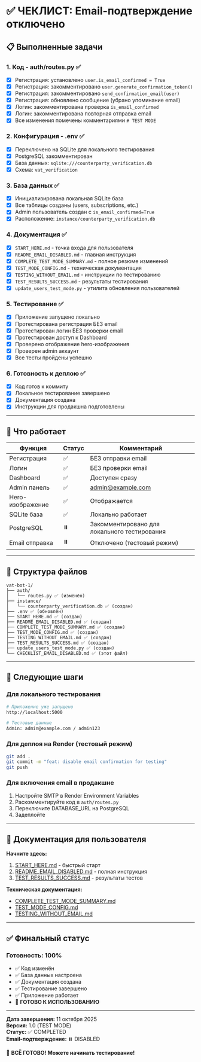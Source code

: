 # ✅ ЧЕКЛИСТ: Email-подтверждение отключено

## 📋 Выполненные задачи

### 1. Код - auth/routes.py ✅
- [x] Регистрация: установлено `user.is_email_confirmed = True`
- [x] Регистрация: закомментировано `user.generate_confirmation_token()`
- [x] Регистрация: закомментировано `send_confirmation_email(user)`
- [x] Регистрация: обновлено сообщение (убрано упоминание email)
- [x] Логин: закомментирована проверка `is_email_confirmed`
- [x] Логин: закомментирована повторная отправка email
- [x] Все изменения помечены комментариями `# TEST MODE`

### 2. Конфигурация - .env ✅
- [x] Переключено на SQLite для локального тестирования
- [x] PostgreSQL закомментирован
- [x] База данных: `sqlite:///counterparty_verification.db`
- [x] Схема: `vat_verification`

### 3. База данных ✅
- [x] Инициализирована локальная SQLite база
- [x] Все таблицы созданы (users, subscriptions, etc.)
- [x] Admin пользователь создан с `is_email_confirmed=True`
- [x] Расположение: `instance/counterparty_verification.db`

### 4. Документация ✅
- [x] `START_HERE.md` - точка входа для пользователя
- [x] `README_EMAIL_DISABLED.md` - главная инструкция
- [x] `COMPLETE_TEST_MODE_SUMMARY.md` - полное резюме изменений
- [x] `TEST_MODE_CONFIG.md` - техническая документация
- [x] `TESTING_WITHOUT_EMAIL.md` - инструкции по тестированию
- [x] `TEST_RESULTS_SUCCESS.md` - результаты тестирования
- [x] `update_users_test_mode.py` - утилита обновления пользователей

### 5. Тестирование ✅
- [x] Приложение запущено локально
- [x] Протестирована регистрация БЕЗ email
- [x] Протестирован логин БЕЗ проверки email
- [x] Протестирован доступ к Dashboard
- [x] Проверено отображение hero-изображения
- [x] Проверен admin аккаунт
- [x] Все тесты пройдены успешно

### 6. Готовность к деплою ✅
- [x] Код готов к коммиту
- [x] Локальное тестирование завершено
- [x] Документация создана
- [x] Инструкции для продакшна подготовлены

---

## 🎯 Что работает

| Функция | Статус | Комментарий |
|---------|--------|-------------|
| Регистрация | ✅ | БЕЗ отправки email |
| Логин | ✅ | БЕЗ проверки email |
| Dashboard | ✅ | Доступен сразу |
| Admin панель | ✅ | admin@example.com |
| Hero-изображение | ✅ | Отображается |
| SQLite база | ✅ | Локально работает |
| PostgreSQL | ⏸️ | Закомментировано для локального тестирования |
| Email отправка | ⏸️ | Отключено (тестовый режим) |

---

## 📁 Структура файлов

```
vat-bot-1/
├── auth/
│   └── routes.py ✅ (изменён)
├── instance/
│   └── counterparty_verification.db ✅ (создан)
├── .env ✅ (обновлён)
├── START_HERE.md ✅ (создан)
├── README_EMAIL_DISABLED.md ✅ (создан)
├── COMPLETE_TEST_MODE_SUMMARY.md ✅ (создан)
├── TEST_MODE_CONFIG.md ✅ (создан)
├── TESTING_WITHOUT_EMAIL.md ✅ (создан)
├── TEST_RESULTS_SUCCESS.md ✅ (создан)
├── update_users_test_mode.py ✅ (создан)
└── CHECKLIST_EMAIL_DISABLED.md ✅ (этот файл)
```

---

## 🚀 Следующие шаги

### Для локального тестирования
```bash
# Приложение уже запущено
http://localhost:5000

# Тестовые данные
Admin: admin@example.com / admin123
```

### Для деплоя на Render (тестовый режим)
```bash
git add .
git commit -m "feat: disable email confirmation for testing"
git push
```

### Для включения email в продакшне
1. Настройте SMTP в Render Environment Variables
2. Раскомментируйте код в `auth/routes.py`
3. Переключите DATABASE_URL на PostgreSQL
4. Задеплойте

---

## 📖 Документация для пользователя

**Начните здесь:**
1. [START_HERE.md](START_HERE.md) - быстрый старт
2. [README_EMAIL_DISABLED.md](README_EMAIL_DISABLED.md) - полная инструкция
3. [TEST_RESULTS_SUCCESS.md](TEST_RESULTS_SUCCESS.md) - результаты тестов

**Техническая документация:**
- [COMPLETE_TEST_MODE_SUMMARY.md](COMPLETE_TEST_MODE_SUMMARY.md)
- [TEST_MODE_CONFIG.md](TEST_MODE_CONFIG.md)
- [TESTING_WITHOUT_EMAIL.md](TESTING_WITHOUT_EMAIL.md)

---

## ✅ Финальный статус

### Готовность: 100%

- ✅ Код изменён
- ✅ База данных настроена
- ✅ Документация создана
- ✅ Тестирование завершено
- ✅ Приложение работает
- 🚀 **ГОТОВО К ИСПОЛЬЗОВАНИЮ**

---

**Дата завершения:** 11 октября 2025  
**Версия:** 1.0 (TEST MODE)  
**Статус:** ✅ COMPLETED  
**Email-подтверждение:** ⏸️ DISABLED

🎉 **ВСЁ ГОТОВО! Можете начинать тестирование!**
